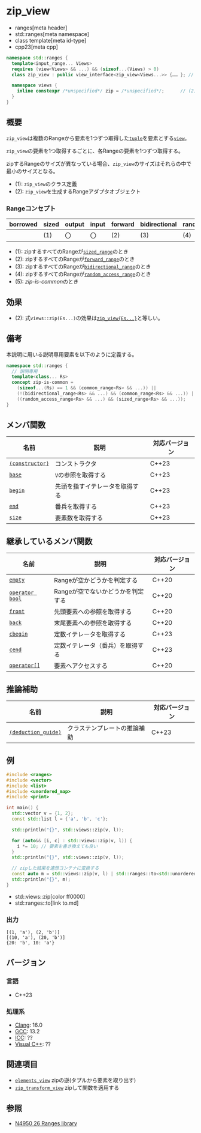 # zip_view
* ranges[meta header]
* std::ranges[meta namespace]
* class template[meta id-type]
* cpp23[meta cpp]

```cpp
namespace std::ranges {
  template<input_range... Views>
  requires (view<Views> && ...) && (sizeof...(Views) > 0)
  class zip_view : public view_interface<zip_view<Views...>> {…… }; // (1)

  namespace views {
    inline constexpr /*unspecified*/ zip = /*unspecified*/;      // (2)
  }
}
```

## 概要

`zip_view`は複数のRangeから要素を1つずつ取得した[`tuple`](/reference/tuple/tuple.md)を要素とする[`view`](view.md)。

`zip_view`の要素を1つ取得するごとに、各Rangeの要素を1つずつ取得する。

zipするRangeのサイズが異なっている場合、`zip_view`のサイズはそれらの中で最小のサイズとなる。

- (1): `zip_view`のクラス定義
- (2): `zip_view`を生成するRangeアダプタオブジェクト

### Rangeコンセプト

| borrowed | sized | output | input | forward | bidirectional | random_access | contiguous | common | viewable | view |
|----------|-------|--------|-------|---------|---------------|---------------|------------|--------|----------|------|
|          | (1)   | 〇     | 〇    | (2)     | (3)           | (4)           |            | (5)    | ○       | ○   |

- (1): zipするすべてのRangeが[`sized_range`](sized_range.md)のとき
- (2): zipするすべてのRangeが[`forward_range`](forward_range.md)のとき
- (3): zipするすべてのRangeが[`bidirectional_range`](bidirectional_range.md)のとき
- (4): zipするすべてのRangeが[`random_access_range`](random_access_range.md)のとき
- (5): *zip-is-common*のとき

## 効果

- (2): 式`views::zip(Es...)`の効果は[`zip_view{Es...}`](zip_view/op_constructor.md.nolink)と等しい。

## 備考

本説明に用いる説明専用要素を以下のように定義する。

```cpp
namespace std::ranges {
  // 説明専用
  template<class... Rs>
  concept zip-is-common =
    (sizeof...(Rs) == 1 && (common_range<Rs> && ...)) ||
    (!(bidirectional_range<Rs> && ...) && (common_range<Rs> && ...)) ||
    ((random_access_range<Rs> && ...) && (sized_range<Rs> && ...));
}
```

## メンバ関数

| 名前                                             | 説明                             | 対応バージョン |
|--------------------------------------------------|----------------------------------|----------------|
| [`(constructor)`](zip_view/op_constructor.md.nolink)  | コンストラクタ                   | C++23          |
| [`base`](zip_view/base.md.nolink)                     | `V`の参照を取得する              | C++23          |
| [`begin`](zip_view/begin.md.nolink)                   | 先頭を指すイテレータを取得する   | C++23          |
| [`end`](zip_view/end.md.nolink)                       | 番兵を取得する                   | C++23          |
| [`size`](take_view/size.md.nolink)                    | 要素数を取得する                 | C++23          |

## 継承しているメンバ関数

| 名前                                         | 説明                              | 対応バージョン |
|----------------------------------------------|-----------------------------------|----------------|
| [`empty`](view_interface/empty.md)           | Rangeが空かどうかを判定する       | C++20          |
| [`operator bool`](view_interface/op_bool.md) | Rangeが空でないかどうかを判定する | C++20          |
| [`front`](view_interface/front.md)           | 先頭要素への参照を取得する        | C++20          |
| [`back`](view_interface/back.md)             | 末尾要素への参照を取得する        | C++20          |
| [`cbegin`](view_interface/cbegin.md)         | 定数イテレータを取得する          | C++23          |
| [`cend`](view_interface/cend.md)             | 定数イテレータ（番兵）を取得する  | C++23          |
| [`operator[]`](view_interface/op_at.md)      | 要素へアクセスする                | C++20          |

## 推論補助

| 名前                                                  | 説明                         | 対応バージョン |
|-------------------------------------------------------|------------------------------|----------------|
| [`(deduction_guide)`](zip_view/op_deduction_guide.md.nolink) | クラステンプレートの推論補助 | C++23          |

## 例
```cpp example
#include <ranges>
#include <vector>
#include <list>
#include <unordered_map>
#include <print>

int main() {
  std::vector v = {1, 2};
  const std::list l = {'a', 'b', 'c'};

  std::println("{}", std::views::zip(v, l));

  for (auto&& [i, c] : std::views::zip(v, l)) {
    i *= 10; // 要素を書き換えても良い
  }
  std::println("{}", std::views::zip(v, l));

  // zipした結果を連想コンテナに変換する
  const auto m = std::views::zip(v, l) | std::ranges::to<std::unordered_map<int, char>>();
  std::println("{}", m);
}
```
* std::views::zip[color ff0000]
* std::ranges::to[link to.md]

### 出力
```
[(1, 'a'), (2, 'b')]
[(10, 'a'), (20, 'b')]
{20: 'b', 10: 'a'}
```

## バージョン
### 言語
- C++23

### 処理系
- [Clang](/implementation.md#clang): 16.0
- [GCC](/implementation.md#gcc): 13.2
- [ICC](/implementation.md#icc): ??
- [Visual C++](/implementation.md#visual_cpp): ??

## 関連項目
- [`elements_view`](elements_view.md) zipの逆(タプルから要素を取り出す)
- [`zip_transform_view`](zip_transform_view.md.nolink) zipして関数を適用する

## 参照
- [N4950 26 Ranges library](https://timsong-cpp.github.io/cppwp/n4950/ranges)
